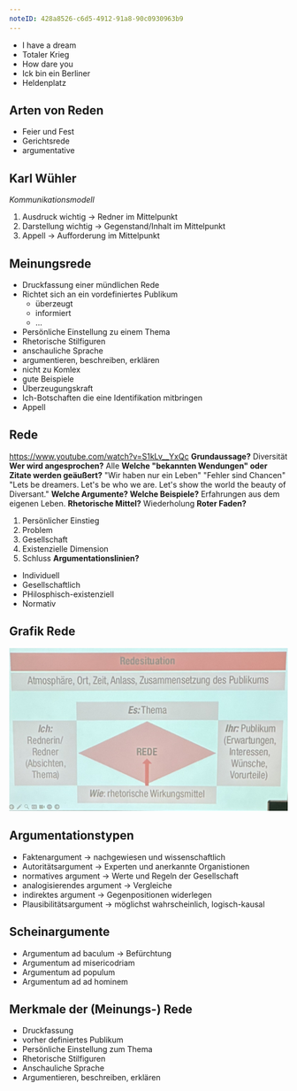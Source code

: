 ```yaml
---
noteID: 428a8526-c6d5-4912-91a8-90c0930963b9
---
```

- I have a dream
- Totaler Krieg
- How dare you
- Ick bin ein Berliner
- Heldenplatz
## Arten von Reden
- Feier und Fest
- Gerichtsrede
- argumentative

## Karl Wühler
_Kommunikationsmodell_
1. Ausdruck wichtig  -> Redner im Mittelpunkt
2. Darstellung wichtig -> Gegenstand/Inhalt im Mittelpunkt
3. Appell -> Aufforderung im Mittelpunkt

## Meinungsrede
- Druckfassung einer mündlichen Rede
- Richtet sich an ein vordefiniertes Publikum
	- überzeugt
	- informiert
	- …
- Persönliche Einstellung zu einem Thema
- Rhetorische Stilfiguren
- anschauliche Sprache
- argumentieren, beschreiben, erklären
- nicht zu Komlex
- gute Beispiele
- Überzeugungskraft
- Ich-Botschaften die eine Identifikation mitbringen
- Appell

## Rede
https://www.youtube.com/watch?v=S1kLv__YxQc
**Grundaussage?**
Diversität
**Wer wird angesprochen?**
Alle
**Welche "bekannten Wendungen" oder Zitate werden geäußert?**
"Wir haben nur ein Leben"
"Fehler sind Chancen"
"Lets be dreamers. Let's be who we are. Let's show the world the beauty of Diversant."
**Welche Argumente? Welche Beispiele?**
Erfahrungen aus dem eigenen Leben.
**Rhetorische Mittel?**
Wiederholung
**Roter Faden?**
1. Persönlicher Einstieg
2. Problem
3. Gesellschaft
4. Existenzielle Dimension
5. Schluss
**Argumentationslinien?**
- Individuell
- Gesellschaftlich
- PHilosphisch-existenziell
- Normativ

## Grafik Rede
![Deutsch Grafik](Schule/Images/IMG_1418.jpg)

## Argumentationstypen
- Faktenargument -> nachgewiesen und wissenschaftlich
- Autoritätsargument -> Experten und anerkannte Organistionen
- normatives argument -> Werte und Regeln der Gesellschaft
- analogisierendes argument -> Vergleiche
- indirektes argument -> Gegenpositionen widerlegen
- Plausibilitätsargument -> möglichst wahrscheinlich, logisch-kausal
## Scheinargumente
- Argumentum ad baculum -> Befürchtung
- Argumentum ad misericodriam
- Argumentum ad populum
- Argumentum ad ad hominem

## Merkmale der (Meinungs-) Rede
- Druckfassung
- vorher definiertes Publikum
- Persönliche Einstellung zum Thema
- Rhetorische Stilfiguren
- Anschauliche Sprache
- Argumentieren, beschreiben, erklären
